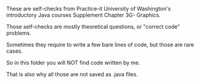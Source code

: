 These are self-checks from Practice-it University of Washington's introductory Java courses Supplement Chapter 3G- Graphics.

Those self-checks are mostly theoretical questions, or "correct code" problems.

Sometimes they require to write a few bare lines of code, but those are rare cases.

So in this folder you will NOT find code written by me.

That is also why all those are not saved as .java files.
